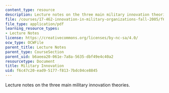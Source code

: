 ```yaml
---
content_type: resource
description: Lecture notes on the three main military innovation theories.
file: /courses/17-462-innovation-in-military-organizations-fall-2005/f6c47c20ead95177f8137bdc04ce8845_lec2.pdf
file_type: application/pdf
learning_resource_types:
- Lecture Notes
license: https://creativecommons.org/licenses/by-nc-sa/4.0/
ocw_type: OCWFile
parent_title: Lecture Notes
parent_type: CourseSection
parent_uid: b6aeea20-061e-7a8a-5635-dbf49e4c40a2
resourcetype: Document
title: Military Innovation
uid: f6c47c20-ead9-5177-f813-7bdc04ce8845
---
```

Lecture notes on the three main military innovation theories.